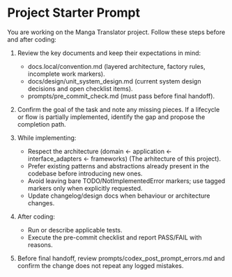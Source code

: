 # Project Starter Prompt

You are working on the Manga Translator project. Follow these steps before and after coding:

1. Review the key documents and keep their expectations in mind:
   - docs.local/convention.md (layered architecture, factory rules, incomplete work markers).
   - docs/design/unit_system_design.md (current system design decisions and open checklist items).
   - prompts/pre_commit_check.md (must pass before final handoff).

2. Confirm the goal of the task and note any missing pieces. If a lifecycle or flow is partially implemented, identify the gap and propose the completion path.

3. While implementing:
   - Respect the architecture (domain <- application <- interface_adapters <- frameworks) (The arhitecture of this project).
   - Prefer existing patterns and abstractions already present in the codebase before introducing new ones.
   - Avoid leaving bare TODO/NotImplementedError markers; use tagged markers only when explicitly requested.
   - Update changelog/design docs when behaviour or architecture changes.

4. After coding:
   - Run or describe applicable tests.
   - Execute the pre-commit checklist and report PASS/FAIL with reasons.

5. Before final handoff, review prompts/codex_post_prompt_errors.md and confirm the change does not repeat any logged mistakes.
